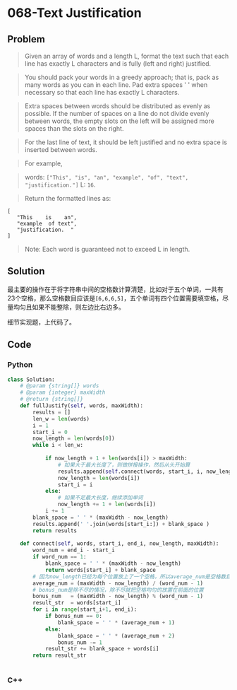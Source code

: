 # 068-Text Justification

## Problem

> Given an array of words and a length L, format the text such that each line has exactly L characters and is fully (left and right) justified.

> You should pack your words in a greedy approach; that is, pack as many words as you can in each line. Pad extra spaces ' ' when necessary so that each line has exactly L characters.

> Extra spaces between words should be distributed as evenly as possible. If the number of spaces on a line do not divide evenly between words, the empty slots on the left will be assigned more spaces than the slots on the right.

> For the last line of text, it should be left justified and no extra space is inserted between words.

> For example,

> words: `["This", "is", "an", "example", "of", "text", "justification."]`
> L: `16`.

> Return the formatted lines as:
> 
```
[
   "This    is    an",
   "example  of text",
   "justification.  "
]
```

> Note: Each word is guaranteed not to exceed L in length.

## Solution

最主要的操作在于将字符串中间的空格数计算清楚，比如对于五个单词，一共有23个空格，那么空格数目应该是`[6,6,6,5]`，五个单词有四个位置需要填空格，尽量均匀且如果不能整除，则左边比右边多。

细节实现题，上代码了。


## Code

### Python

```python
class Solution:
    # @param {string[]} words
    # @param {integer} maxWidth
    # @return {string[]}
    def fullJustify(self, words, maxWidth):
        results = []
        len_w = len(words)
        i = 1
        start_i = 0
        now_length = len(words[0])
        while i < len_w:
            
            if now_length + 1 + len(words[i]) > maxWidth:
                # 如果大于最大长度了，则做拼接操作，然后从头开始算
                results.append(self.connect(words, start_i, i, now_length, maxWidth) )
                now_length = len(words[i])
                start_i = i
            else:
                # 如果不足最大长度，继续添加单词
                now_length += 1 + len(words[i])
            i += 1
        blank_space = ' ' * (maxWidth - now_length)
        results.append(' '.join(words[start_i:]) + blank_space )
        return results
        
    def connect(self, words, start_i, end_i, now_length, maxWidth):
        word_num = end_i - start_i
        if word_num == 1:
            blank_space = ' ' * (maxWidth - now_length)
            return words[start_i] + blank_space
        # 因为now_length已经为每个位置放上了一个空格，所以average_num是空格数目-1
        average_num = (maxWidth - now_length) / (word_num - 1)
        # bonus_num是除不尽的情况，除不尽就把空格均匀的放置在前面的位置
        bonus_num   = (maxWidth - now_length) % (word_num - 1)
        result_str  = words[start_i]
        for i in range(start_i+1, end_i):
            if bonus_num == 0:
                blank_space = ' ' * (average_num + 1)
            else:
                blank_space = ' ' * (average_num + 2)
                bonus_num -= 1
            result_str += blank_space + words[i]
        return result_str
            
```

### C++

```cpp

```